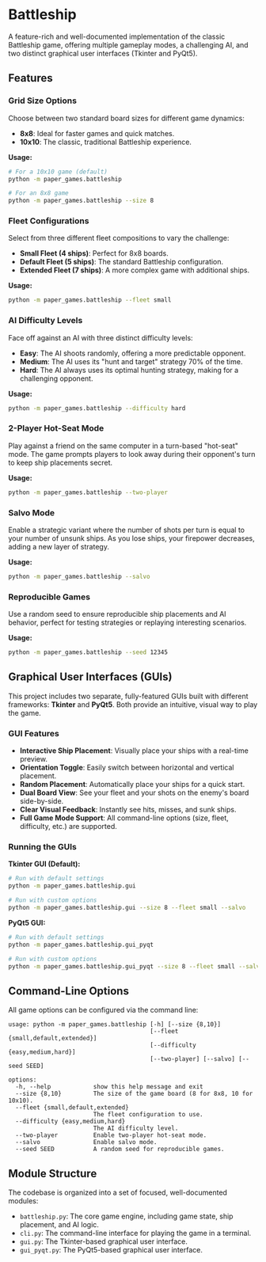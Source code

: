 # Battleship

A feature-rich and well-documented implementation of the classic Battleship game, offering multiple gameplay modes, a challenging AI, and two distinct graphical user interfaces (Tkinter and PyQt5).

## Features

### Grid Size Options
Choose between two standard board sizes for different game dynamics:
- **8x8**: Ideal for faster games and quick matches.
- **10x10**: The classic, traditional Battleship experience.

**Usage:**
```bash
# For a 10x10 game (default)
python -m paper_games.battleship

# For an 8x8 game
python -m paper_games.battleship --size 8
```

### Fleet Configurations
Select from three different fleet compositions to vary the challenge:
- **Small Fleet (4 ships)**: Perfect for 8x8 boards.
- **Default Fleet (5 ships)**: The standard Battleship configuration.
- **Extended Fleet (7 ships)**: A more complex game with additional ships.

**Usage:**
```bash
python -m paper_games.battleship --fleet small
```

### AI Difficulty Levels
Face off against an AI with three distinct difficulty levels:
- **Easy**: The AI shoots randomly, offering a more predictable opponent.
- **Medium**: The AI uses its "hunt and target" strategy 70% of the time.
- **Hard**: The AI always uses its optimal hunting strategy, making for a challenging opponent.

**Usage:**
```bash
python -m paper_games.battleship --difficulty hard
```

### 2-Player Hot-Seat Mode
Play against a friend on the same computer in a turn-based "hot-seat" mode. The game prompts players to look away during their opponent's turn to keep ship placements secret.

**Usage:**
```bash
python -m paper_games.battleship --two-player
```

### Salvo Mode
Enable a strategic variant where the number of shots per turn is equal to your number of unsunk ships. As you lose ships, your firepower decreases, adding a new layer of strategy.

**Usage:**
```bash
python -m paper_games.battleship --salvo
```

### Reproducible Games
Use a random seed to ensure reproducible ship placements and AI behavior, perfect for testing strategies or replaying interesting scenarios.

**Usage:**
```bash
python -m paper_games.battleship --seed 12345
```

## Graphical User Interfaces (GUIs)
This project includes two separate, fully-featured GUIs built with different frameworks: **Tkinter** and **PyQt5**. Both provide an intuitive, visual way to play the game.

### GUI Features
- **Interactive Ship Placement**: Visually place your ships with a real-time preview.
- **Orientation Toggle**: Easily switch between horizontal and vertical placement.
- **Random Placement**: Automatically place your ships for a quick start.
- **Dual Board View**: See your fleet and your shots on the enemy's board side-by-side.
- **Clear Visual Feedback**: Instantly see hits, misses, and sunk ships.
- **Full Game Mode Support**: All command-line options (size, fleet, difficulty, etc.) are supported.

### Running the GUIs

**Tkinter GUI (Default):**
```bash
# Run with default settings
python -m paper_games.battleship.gui

# Run with custom options
python -m paper_games.battleship.gui --size 8 --fleet small --salvo
```

**PyQt5 GUI:**
```bash
# Run with default settings
python -m paper_games.battleship.gui_pyqt

# Run with custom options
python -m paper_games.battleship.gui_pyqt --size 8 --fleet small --salvo
```

## Command-Line Options
All game options can be configured via the command line:
```
usage: python -m paper_games.battleship [-h] [--size {8,10}]
                                        [--fleet {small,default,extended}]
                                        [--difficulty {easy,medium,hard}]
                                        [--two-player] [--salvo] [--seed SEED]

options:
  -h, --help            show this help message and exit
  --size {8,10}         The size of the game board (8 for 8x8, 10 for 10x10).
  --fleet {small,default,extended}
                        The fleet configuration to use.
  --difficulty {easy,medium,hard}
                        The AI difficulty level.
  --two-player          Enable two-player hot-seat mode.
  --salvo               Enable salvo mode.
  --seed SEED           A random seed for reproducible games.
```

## Module Structure
The codebase is organized into a set of focused, well-documented modules:
- `battleship.py`: The core game engine, including game state, ship placement, and AI logic.
- `cli.py`: The command-line interface for playing the game in a terminal.
- `gui.py`: The Tkinter-based graphical user interface.
- `gui_pyqt.py`: The PyQt5-based graphical user interface.
